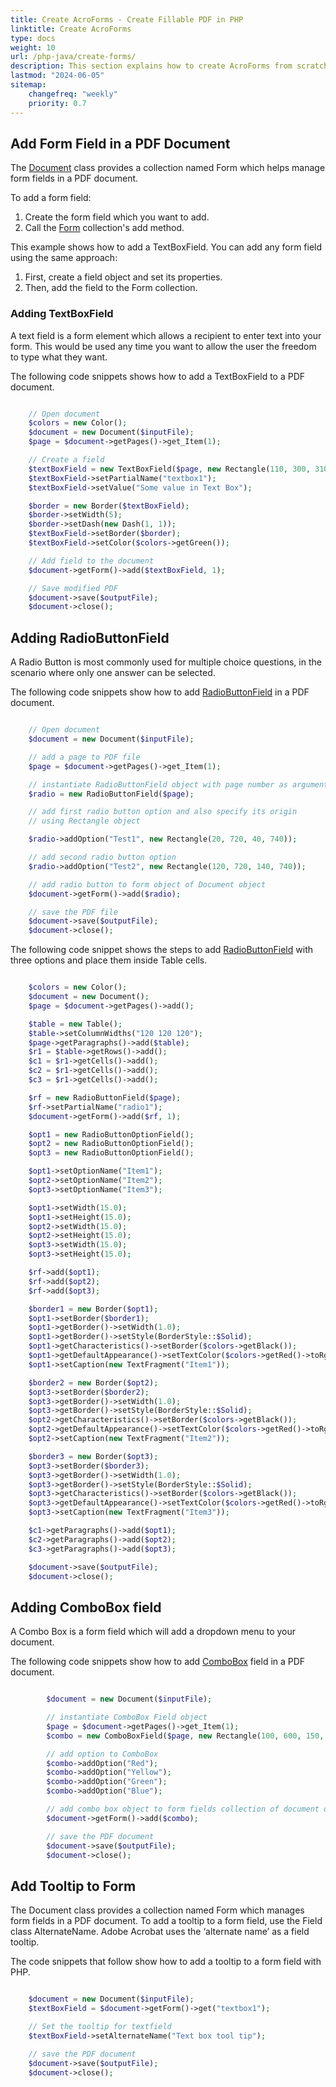 ```yaml
---
title: Create AcroForms - Create Fillable PDF in PHP
linktitle: Create AcroForms
type: docs
weight: 10
url: /php-java/create-forms/
description: This section explains how to create AcroForms from scratch in your PDF documents with Aspose.PDF for PHP via Java.
lastmod: "2024-06-05"
sitemap:
    changefreq: "weekly"
    priority: 0.7
---
```


## Add Form Field in a PDF Document

The [Document](https://reference.aspose.com/pdf/java/com.aspose.pdf/Document) class provides a collection named Form which helps manage form fields in a PDF document.

To add a form field:

1. Create the form field which you want to add.
2. Call the [Form](https://reference.aspose.com/pdf/java/com.aspose.pdf/Form) collection's add method.

This example shows how to add a TextBoxField. You can add any form field using the same approach:

1. First, create a field object and set its properties.
2. Then, add the field to the Form collection.

### Adding TextBoxField

A text field is a form element which allows a recipient to enter text into your form. This would be used any time you want to allow the user the freedom to type what they want.  

The following code snippets shows how to add a TextBoxField to a PDF document.

```php

    // Open document
    $colors = new Color();
    $document = new Document($inputFile);
    $page = $document->getPages()->get_Item(1);

    // Create a field
    $textBoxField = new TextBoxField($page, new Rectangle(110, 300, 310, 320));
    $textBoxField->setPartialName("textbox1");
    $textBoxField->setValue("Some value in Text Box");

    $border = new Border($textBoxField);
    $border->setWidth(5);
    $border->setDash(new Dash(1, 1));
    $textBoxField->setBorder($border);
    $textBoxField->setColor($colors->getGreen());

    // Add field to the document
    $document->getForm()->add($textBoxField, 1);

    // Save modified PDF
    $document->save($outputFile);
    $document->close();
```

## Adding RadioButtonField

A Radio Button is most commonly used for multiple choice questions, in the scenario where only one answer can be selected.

The following code snippets show how to add [RadioButtonField](https://reference.aspose.com/pdf/java/com.aspose.pdf/RadioButtonField) in a PDF document.

```php

    // Open document            
    $document = new Document($inputFile);

    // add a page to PDF file
    $page = $document->getPages()->get_Item(1);

    // instantiate RadioButtonField object with page number as argument
    $radio = new RadioButtonField($page);

    // add first radio button option and also specify its origin 
    // using Rectangle object

    $radio->addOption("Test1", new Rectangle(20, 720, 40, 740));

    // add second radio button option
    $radio->addOption("Test2", new Rectangle(120, 720, 140, 740));

    // add radio button to form object of Document object
    $document->getForm()->add($radio);

    // save the PDF file
    $document->save($outputFile);
    $document->close();
```

The following code snippet shows the steps to add [RadioButtonField](https://reference.aspose.com/pdf/java/com.aspose.pdf/RadioButtonField) with three options and place them inside Table cells.

```php

    $colors = new Color();
    $document = new Document();
    $page = $document->getPages()->add();

    $table = new Table();
    $table->setColumnWidths("120 120 120");
    $page->getParagraphs()->add($table);
    $r1 = $table->getRows()->add();
    $c1 = $r1->getCells()->add();
    $c2 = $r1->getCells()->add();
    $c3 = $r1->getCells()->add();

    $rf = new RadioButtonField($page);
    $rf->setPartialName("radio1");
    $document->getForm()->add($rf, 1);

    $opt1 = new RadioButtonOptionField();
    $opt2 = new RadioButtonOptionField();
    $opt3 = new RadioButtonOptionField();

    $opt1->setOptionName("Item1");
    $opt2->setOptionName("Item2");
    $opt3->setOptionName("Item3");

    $opt1->setWidth(15.0);
    $opt1->setHeight(15.0);
    $opt2->setWidth(15.0);
    $opt2->setHeight(15.0);
    $opt3->setWidth(15.0);
    $opt3->setHeight(15.0);

    $rf->add($opt1);
    $rf->add($opt2);
    $rf->add($opt3);

    $border1 = new Border($opt1);
    $opt1->setBorder($border1);
    $opt1->getBorder()->setWidth(1.0);
    $opt1->getBorder()->setStyle(BorderStyle::$Solid);
    $opt1->getCharacteristics()->setBorder($colors->getBlack());
    $opt1->getDefaultAppearance()->setTextColor($colors->getRed()->toRgb());
    $opt1->setCaption(new TextFragment("Item1"));

    $border2 = new Border($opt2);
    $opt3->setBorder($border2);
    $opt3->getBorder()->setWidth(1.0);
    $opt3->getBorder()->setStyle(BorderStyle::$Solid);
    $opt2->getCharacteristics()->setBorder($colors->getBlack());
    $opt2->getDefaultAppearance()->setTextColor($colors->getRed()->toRgb());
    $opt2->setCaption(new TextFragment("Item2"));

    $border3 = new Border($opt3);
    $opt3->setBorder($border3);
    $opt3->getBorder()->setWidth(1.0);
    $opt3->getBorder()->setStyle(BorderStyle::$Solid);
    $opt3->getCharacteristics()->setBorder($colors->getBlack());
    $opt3->getDefaultAppearance()->setTextColor($colors->getRed()->toRgb());
    $opt3->setCaption(new TextFragment("Item3"));

    $c1->getParagraphs()->add($opt1);
    $c2->getParagraphs()->add($opt2);
    $c3->getParagraphs()->add($opt3);

    $document->save($outputFile);
    $document->close();
```

## Adding ComboBox field

A Combo Box is a form field which will add a dropdown menu to your document. 

The following code snippets show how to add [ComboBox](https://reference.aspose.com/pdf/java/com.aspose.pdf/ComboBoxField) field in a PDF document.

```php

        $document = new Document($inputFile);

        // instantiate ComboBox Field object
        $page = $document->getPages()->get_Item(1);
        $combo = new ComboBoxField($page, new Rectangle(100, 600, 150, 616));

        // add option to ComboBox
        $combo->addOption("Red");
        $combo->addOption("Yellow");
        $combo->addOption("Green");
        $combo->addOption("Blue");

        // add combo box object to form fields collection of document object
        $document->getForm()->add($combo);

        // save the PDF document
        $document->save($outputFile);
        $document->close();
```

## Add Tooltip to Form

The Document class provides a collection named Form which manages form fields in a PDF document. To add a tooltip to a form field, use the Field class AlternateName. Adobe Acrobat uses the ‘alternate name’ as a field tooltip.

The code snippets that follow show how to add a tooltip to a form field with PHP.

```php

    $document = new Document($inputFile);
    $textBoxField = $document->getForm()->get("textbox1");

    // Set the tooltip for textfield
    $textBoxField->setAlternateName("Text box tool tip");

    // save the PDF document
    $document->save($outputFile);
    $document->close();
```



